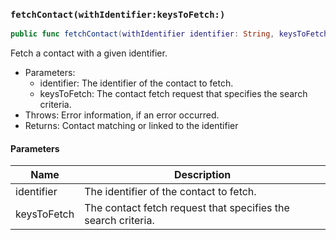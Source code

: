 ### `fetchContact(withIdentifier:keysToFetch:)`

```swift
public func fetchContact(withIdentifier identifier: String, keysToFetch: [CNKeyDescriptor] = [CNContactVCardSerialization.descriptorForRequiredKeys()]) throws -> CNContact
```

Fetch a  contact with a given identifier.
- Parameters:
  - identifier: The identifier of the contact to fetch.
  - keysToFetch: The contact fetch request that specifies the search criteria.
- Throws: Error information, if an error occurred.
- Returns: Contact matching or linked to the identifier

#### Parameters

| Name | Description |
| ---- | ----------- |
| identifier | The identifier of the contact to fetch. |
| keysToFetch | The contact fetch request that specifies the search criteria. |